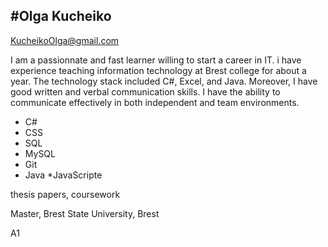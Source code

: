 #Olga Kucheiko
---
KucheikoOlga@gmail.com

I am a passionnate and fast learner willing to start a career in IT. i have experience teaching information technology at Brest college for about a year. The technology stack included C#, Excel, and Java. Moreover, I have good written and verbal communication skills. I have the ability to communicate effectively in both independent and team environments.

* C#
* CSS 
* SQL
* MySQL
* Git
* Java
*JavaScripte

thesis papers,
coursework

Master, Brest State University, Brest

 A1
